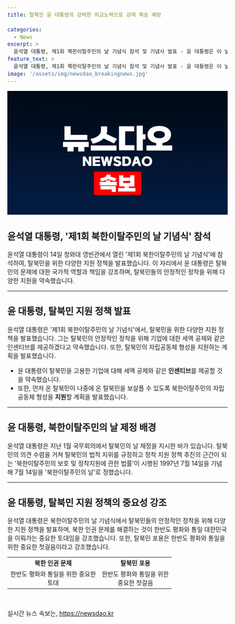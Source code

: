 ```yaml
---
title: 탈북민 윤 대통령의 강력한 외교노력으로 강제 북송 예방

categories:
  - News
excerpt: >
  윤석열 대통령, 제1회 북한이탈주민의 날 기념식 참석 및 기념사 발표 - 윤 대통령은 이 날 북한이탈주민의 자립을 지원하고, 탈북민을 고용한 기업에 대한 세액 공제 등 인센티브를 약속하며, 탈북민의 보호와 정착을 강조했다. 이를 통해 북한 인권 문제를 해결하고 한반도 평화와 통일을 위한 중요한 노력을 다짐했다. 또한, 김성민 자유북한방송대표, 임현수 글로벌연합 선교훈련원 이사장, 마순희 학마을 자조모임 대표에게 훈·포장을 수여했다.
feature_text: >
  윤석열 대통령, 제1회 북한이탈주민의 날 기념식 참석 및 기념사 발표 - 윤 대통령은 이 날 북한이탈주민의 자립을 지원하고, 탈북민을 고용한 기업에 대한 세액 공제 등 인센티브를 약속하며, 탈북민의 보호와 정착을 강조했다. 이를 통해 북한 인권 문제를 해결하고 한반도 평화와 통일을 위한 중요한 노력을 다짐했다. 또한, 김성민 자유북한방송대표, 임현수 글로벌연합 선교훈련원 이사장, 마순희 학마을 자조모임 대표에게 훈·포장을 수여했다.
image: '/assets/img/newsdao_breakingnews.jpg'
---
```


<p><img src="/assets/img/newsdao_breakingnews.jpg" alt="firstkoreanews 속보" /></p>

<h2>윤석열 대통령, '제1회 북한이탈주민의 날 기념식' 참석</h2>

<p data-ke-size="size16">윤석열 대통령이 14일 청와대 영빈관에서 열린 '제1회 북한이탈주민의 날 기념식'에 참석하여, 탈북민을 위한 다양한 지원 정책을 발표했습니다. 이 자리에서 윤 대통령은 탈북민의 문제에 대한 국가적 역할과 책임을 강조하며, 탈북민들의 안정적인 정착을 위해 다양한 지원을 약속했습니다.</p>

<hr>

<h2 data-ke-size="size26">윤 대통령, 탈북민 지원 정책 발표</h2>

<p data-ke-size="size16">윤석열 대통령은 '제1회 북한이탈주민의 날 기념식'에서, 탈북민을 위한 다양한 지원 정책을 발표했습니다. 그는 탈북민의 안정적인 정착을 위해 기업에 대한 세액 공제와 같은 인센티브를 제공하겠다고 약속했습니다. 또한, 탈북민의 자립공동체 형성을 지원하는 계획을 발표했습니다.</p>

<ul>
  <li>윤 대통령이 탈북민을 고용한 기업에 대해 세액 공제와 같은 <b>인센티브</b>를 제공할 것을 약속했습니다.</li>
  <li>또한, 먼저 온 탈북민이 나중에 온 탈북민을 보살플 수 있도록 북한이탈주민의 자립공동체 형성을 <b>지원</b>할 계획을 발표했습니다.</li>
</ul>

<hr>

<h2 data-ke-size="size26">윤 대통령, 북한이탈주민의 날 제정 배경</h2>

<p data-ke-size="size16">윤석열 대통령은 지난 1월 국무회의에서 탈북민의 날 제정을 지시한 바가 있습니다. 탈북민의 의견 수렴을 거쳐 탈북민의 법적 지위를 규정하고 정착 지원 정책 추진의 근간이 되는 '북한이탈주민의 보호 및 정착지원에 관한 법률'이 시행된 1997년 7월 14일을 기념해 7월 14일을 '북한이탈주민의 날'로 정했습니다.</p>

<hr>

<h2 data-ke-size="size26">윤 대통령, 탈북민 지원 정책의 중요성 강조</h2>

<p data-ke-size="size16">윤석열 대통령은 북한이탈주민의 날 기념식에서 탈북민들의 안정적인 정착을 위해 다양한 지원 정책을 발표하며, 북한 인권 문제를 해결하는 것이 한반도 평화와 통일 대한민국을 이뤄가는 중요한 토대임을 강조했습니다. 또한, 탈북민 포용은 한반도 평화와 통일을 위한 중요한 첫걸음이라고 강조했습니다.</p>

<table>
  <tr>
    <td style="text-align: center; height: 17px;"><b>북한 인권 문제</b></td>
    <td style="text-align: center; height: 17px;"><b>탈북민 포용</b></td>
  </tr>
  <tr>
    <td style="text-align: center; height: 17px;">한반도 평화와 통일을 위한 중요한<br> 토대</td>
    <td style="text-align: center; height: 17px;">한반도 평화와 통일을 위한<br> 중요한 첫걸음</td>
  </tr>
</table>

<p data-ke-size="size16">&nbsp;</p>
실시간 뉴스 속보는, <a href="https://newsdao.kr" rel="dofollow">https://newsdao.kr</a>


